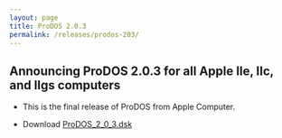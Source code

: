 ```yaml
---
layout: page
title: ProDOS 2.0.3
permalink: /releases/prodos-203/
---
```


<h2>Announcing ProDOS 2.0.3 for all Apple IIe, IIc, and IIgs computers</h2>


* This is the final release of ProDOS from Apple Computer.

* Download <a href="https://mirrors.apple2.org.za/ftp.apple.asimov.net/images/masters/prodos/ProDOS_2_0_3.dsk">ProDOS_2_0_3.dsk</a>


